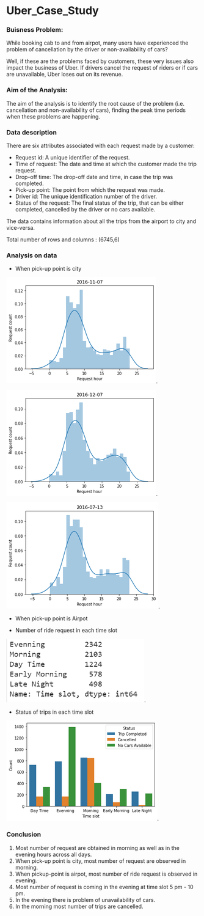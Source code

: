 # Uber_Case_Study


### Buisness Problem: ### 

While booking cab to and from airpot, many users have experienced the problem of cancellation by the driver or non-availability of cars?

Well, if these are the problems faced by customers, these very issues also impact the business of Uber. If drivers cancel the request of riders or if cars are unavailable, Uber loses out on its revenue.

### Aim of the Analysis: ###
The aim of the analysis is to identify the root cause of the problem (i.e. cancellation and non-availability of cars), finding the peak time periods when these problems are happening.

### Data description ###
There are six attributes associated with each request made by a customer:

* Request id: A unique identifier of the request.
* Time of request: The date and time at which the customer made the trip request.
* Drop-off time: The drop-off date and time, in case the trip was completed.
* Pick-up point: The point from which the request was made.
* Driver id: The unique identification number of the driver.
* Status of the request: The final status of the trip, that can be either completed, cancelled by the driver or no cars available.

The data contains information about all the trips from the airport to city and vice-versa.

Total number of rows and columns : (6745,6)

### Analysis on data ###

* When pick-up point is city

![](https://github.com/Noopuragr/Uber_Case_Study/blob/master/img1.png).

![](https://github.com/Noopuragr/Uber_Case_Study/blob/master/img2.png).

![](https://github.com/Noopuragr/Uber_Case_Study/blob/master/img3.png).

* When pick-up point is Airpot



* Number of ride request in each time slot

![](https://github.com/Noopuragr/Uber_Case_Study/blob/master/img8.PNG).

* Status of trips in each time slot

![](https://github.com/Noopuragr/Uber_Case_Study/blob/master/img7.png).

### Conclusion ###

1. Most number of request are obtained in morning as well as in the evening hours across all days.
2. When pick-up point is city, most number of request are observed in morning. 
3. When pickup-point is airpot, most number of ride request is observed in evening.
4. Most number of request is coming in the evening at time slot 5 pm - 10 pm.
5. In the evening there is problem of unavailability of cars.
6. In the morning most number of trips are cancelled.


